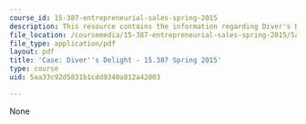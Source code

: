 ```yaml
---
course_id: 15-387-entrepreneurial-sales-spring-2015
description: This resource contains the information regarding Diver's Delight.
file_location: /coursemedia/15-387-entrepreneurial-sales-spring-2015/5aa33c92d5831b1cdd9340a812a42003_MIT15_387S15_Divers_Delight.pdf
file_type: application/pdf
layout: pdf
title: 'Case: Diver''s Delight - 15.387 Spring 2015'
type: course
uid: 5aa33c92d5831b1cdd9340a812a42003

---
```

None